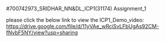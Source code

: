 #700742973_SRIDHAR_NN&DL_ICP1(31174)
Assignment_1

please click the below link to view the ICP1_Demo_video:
https://drive.google.com/file/d/11yVAe_wRciSvLFbUgAs92CM-fNybF5NY/view?usp=sharing
